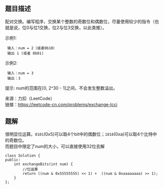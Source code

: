 ## 题目描述
配对交换。编写程序，交换某个整数的奇数位和偶数位，尽量使用较少的指令（也就是说，位0与位1交换，位2与位3交换，以此类推）。

示例1:
```
 输入：num = 2（或者0b10）
 输出 1 (或者 0b01)
```
示例2:
```
 输入：num = 3
 输出：3
```
提示:
num的范围在[0, 2^30 - 1]之间，不会发生整数溢出。

来源：力扣（LeetCode）  
链接：https://leetcode-cn.com/problems/exchange-lcci

## 题解
很明显位运算。`0101`(0x5)可以取4个bit中的偶数位；`1010`(0xa)可以取4个比特中的奇数位。  
而题目中限定了num的大小，可以直接使用32位去解
```
class Solution {
public:
    int exchangeBits(int num) {
        //位运算
        return ((num & 0x55555555) << 1) +  ((num & 0xaaaaaaaa) >> 1);
    }
};
```